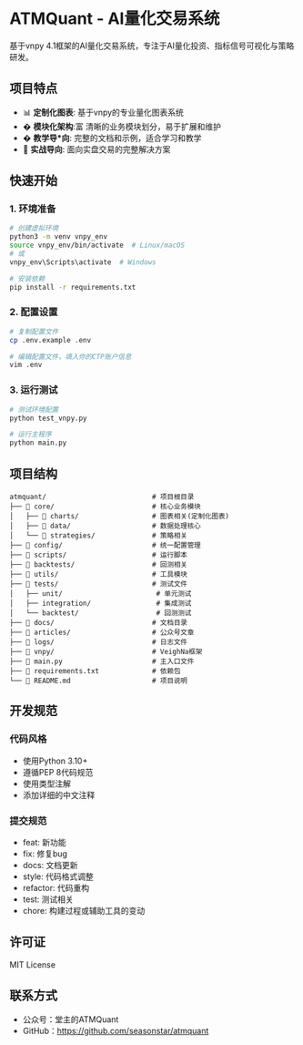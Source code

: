 # ATMQuant - AI量化交易系统

基于vnpy 4.1框架的AI量化交易系统，专注于AI量化投资、指标信号可视化与策略研发。

## 项目特点

- 📊 **定制化图表**: 基于vnpy的专业量化图表系统
- � **模块化架构**:富 清晰的业务模块划分，易于扩展和维护
- � **教学导*向**: 完整的文档和示例，适合学习和教学
- 🎯 **实战导向**: 面向实盘交易的完整解决方案

## 快速开始

### 1. 环境准备

```bash
# 创建虚拟环境
python3 -m venv vnpy_env
source vnpy_env/bin/activate  # Linux/macOS
# 或
vnpy_env\Scripts\activate  # Windows

# 安装依赖
pip install -r requirements.txt
```

### 2. 配置设置

```bash
# 复制配置文件
cp .env.example .env

# 编辑配置文件，填入你的CTP账户信息
vim .env
```

### 3. 运行测试

```bash
# 测试环境配置
python test_vnpy.py

# 运行主程序
python main.py
```

## 项目结构

```
atmquant/                          # 项目根目录
├── 📁 core/                        # 核心业务模块
│   ├── 📁 charts/                  # 图表相关(定制化图表)
│   ├── 📁 data/                    # 数据处理核心
│   └── 📁 strategies/              # 策略相关
├── 📁 config/                      # 统一配置管理
├── 📁 scripts/                     # 运行脚本
├── 📁 backtests/                   # 回测相关
├── 📁 utils/                       # 工具模块
├── 📁 tests/                       # 测试文件
│   ├── unit/                       # 单元测试
│   ├── integration/                # 集成测试
│   └── backtest/                   # 回测测试
├── 📁 docs/                        # 文档目录
├── 📁 articles/                    # 公众号文章
├── 📁 logs/                        # 日志文件
├── 📁 vnpy/                        # VeighNa框架
├── 📄 main.py                      # 主入口文件
├── 📄 requirements.txt             # 依赖包
└── 📄 README.md                    # 项目说明
```

## 开发规范

### 代码风格
- 使用Python 3.10+
- 遵循PEP 8代码规范
- 使用类型注解
- 添加详细的中文注释

### 提交规范
- feat: 新功能
- fix: 修复bug
- docs: 文档更新
- style: 代码格式调整
- refactor: 代码重构
- test: 测试相关
- chore: 构建过程或辅助工具的变动

## 许可证

MIT License

## 联系方式

- 公众号：堂主的ATMQuant
- GitHub：https://github.com/seasonstar/atmquant
